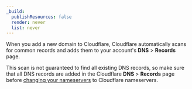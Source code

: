 ```yaml
---
_build:
  publishResources: false
  render: never
  list: never
---
```


When you add a new domain to Cloudflare, Cloudflare automatically scans for common records and adds them to your account's **DNS** > **Records** page. 

This scan is not guaranteed to find all existing DNS records, so make sure that all DNS records are added in the Cloudflare **DNS** > **Records**  page before [changing your nameservers](/dns/zone-setups/full-setup/setup/) to Cloudflare nameservers.
